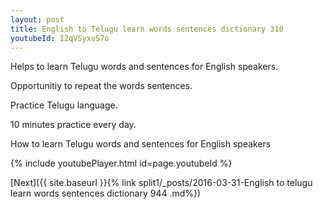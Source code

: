 ```yaml
---
layout: post
title: English to Telugu learn words sentences dictionary 310 
youtubeId: I2qVSyxvS7o
---
```

 
 
Helps to learn Telugu words and sentences for English speakers.

Opportunitiy to repeat the words sentences. 

Practice Telugu language. 
 
10 minutes practice every day. 
 
How to learn Telugu words and sentences for English speakers 
 
{% include youtubePlayer.html id=page.youtubeId %}
 
 
[Next]({{ site.baseurl }}{% link  split1/_posts/2016-03-31-English to telugu learn words sentences dictionary 944 .md%})
 
